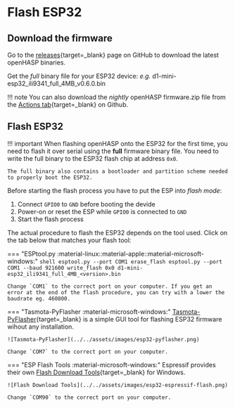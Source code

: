 # Flash ESP32

## Download the firmware

Go to the [releases](https://github.com/HASwitchPlate/openHASP/releases){target=_blank} page on GitHub to download the latest openHASP binaries.

Get the *full* binary file for your ESP32 device: *e.g.* d1-mini-esp32_ili9341_full_4MB_v0.6.0.bin

!!! note
    You can also download the *nightly* openHASP firmware.zip file from the [Actions tab](https://github.com/HASwitchPlate/openHASP/actions){target=_blank} on Github.


## Flash ESP32

!!! important
    When flashing openHASP onto the ESP32 for the first time, you need to flash it over serial using the **full** firmware binary file.
    You need to write the full binary to the ESP32 flash chip at address `0x0`.

    The full binary also contains a bootloader and partition scheme needed to properly boot the ESP32.

Before starting the flash process you have to put the ESP into *flash mode*:

1. Connect `GPIO0` to `GND` before booting the devide
2. Power-on or reset the ESP while `GPIO0` is connected to `GND`
3. Start the flash process

The actual procedure to flash the ESP32 depends on the tool used. Click on the tab below that matches your flash tool:

=== "ESPtool.py :material-linux::material-apple::material-microsoft-windows:"
    ```shell
    esptool.py --port COM1 erase_flash
    esptool.py --port COM1 --baud 921600 write_flash 0x0 d1-mini-esp32_ili9341_full_4MB_<version>.bin
    ```

    Change `COM1` to the correct port on your computer. If you get an error at the end of the flash procedure, you can try with a lower the baudrate eg. 460800.

=== "Tasmota-PyFlasher :material-microsoft-windows:"
    [Tasmota-PyFlasher](https://github.com/tasmota/tasmota-pyflasher/releases/tag/1.0){target=_blank} is a simple GUI tool for flashing ESP32 firmware wihout any installation.

    ![Tasmota-PyFlasher](../../assets/images/esp32-pyflasher.png)

    Change `COM7` to the correct port on your computer.

=== "ESP Flash Tools :material-microsoft-windows:"
    Espressif provides their own [Flash Download Tools](https://www.espressif.com/en/support/download/other-tools){target=_blank} for Windows.

    ![Flash Download Tools](../../assets/images/esp32-espressif-flash.png)

    Change `COM90` to the correct port on your computer.
